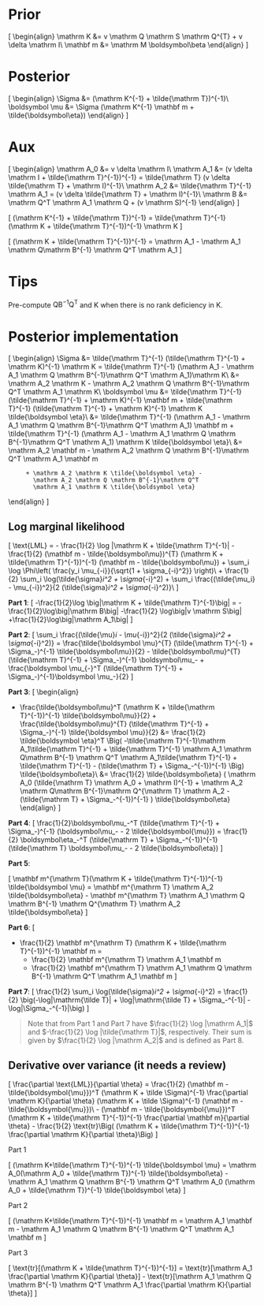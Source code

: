 # Prior

\[
\begin{align}
    \mathrm K &= v \mathrm Q \mathrm S \mathrm Q^{T} +
        v \delta \mathrm I\\
    \mathbf m &= \mathrm M \boldsymbol\beta
\end{align}
\]

# Posterior
\[
\begin{align}
    \Sigma &= (\mathrm K^{-1} + \tilde{\mathrm T})^{-1}\\
    \boldsymbol \mu &= \Sigma (\mathrm K^{-1} \mathbf m +
         \tilde{\boldsymbol\eta})
\end{align}
\]

# Aux

\[
\begin{align}
    \mathrm A_0 &= v \delta \mathrm I\\
    \mathrm A_1 &= (v \delta \mathrm I + \tilde{\mathrm T}^{-1})^{-1}
                = \tilde{\mathrm T} (v \delta \tilde{\mathrm T} +
                        \mathrm I)^{-1}\\
    \mathrm A_2 &= \tilde{\mathrm T}^{-1} \mathrm A_1
                = (v \delta \tilde{\mathrm T} + \mathrm I)^{-1}\\
    \mathrm B &= \mathrm Q^T \mathrm A_1 \mathrm Q + (v \mathrm S)^{-1}
\end{align}
\]

\[
    (\mathrm K^{-1} + \tilde{\mathrm T})^{-1} =
        \tilde{\mathrm T}^{-1} (\mathrm K + \tilde{\mathrm T}^{-1})^{-1}
        \mathrm K
\]

\[
  (\mathrm K + \tilde{\mathrm T}^{-1})^{-1} = \mathrm A_1 -
      \mathrm A_1 \mathrm Q\mathrm B^{-1} \mathrm Q^T \mathrm A_1
\]

# Tips

Pre-compute $\mathrm Q \mathrm B^{-1} \mathrm Q^{\mathrm T}$ and $\mathrm K$
when there is no rank deficiency in $\mathrm K$.

# Posterior implementation

\[
\begin{align}
  \Sigma &=
    \tilde{\mathrm T}^{-1} (\tilde{\mathrm T}^{-1} + \mathrm K)^{-1} \mathrm K
    = \tilde{\mathrm T}^{-1} (\mathrm A_1 -
      \mathrm A_1 \mathrm Q \mathrm B^{-1}\mathrm Q^T \mathrm A_1)\mathrm K\\
    &= \mathrm A_2 \mathrm K - \mathrm A_2 \mathrm Q
            \mathrm B^{-1}\mathrm Q^T \mathrm A_1 \mathrm K\\
  \boldsymbol \mu &= \tilde{\mathrm T}^{-1} (\tilde{\mathrm
                     T}^{-1} + \mathrm K)^{-1} \mathbf m
                     + \tilde{\mathrm T}^{-1} (\tilde{\mathrm T}^{-1} + \mathrm K)^{-1} \mathrm K \tilde{\boldsymbol \eta}\\
         &= \tilde{\mathrm T}^{-1} (\mathrm A_1 -
           \mathrm A_1 \mathrm Q \mathrm B^{-1}\mathrm Q^T \mathrm A_1)
            \mathbf m
        + \tilde{\mathrm T}^{-1} (\mathrm A_1 -
          \mathrm A_1 \mathrm Q \mathrm B^{-1}\mathrm Q^T \mathrm A_1)
          \mathrm K \tilde{\boldsymbol \eta}\\
          &= \mathrm A_2 \mathbf m -
            \mathrm A_2 \mathrm Q \mathrm B^{-1}\mathrm Q^T \mathrm A_1 \mathbf m

         + \mathrm A_2 \mathrm K \tilde{\boldsymbol \eta} -
           \mathrm A_2 \mathrm Q \mathrm B^{-1}\mathrm Q^T
           \mathrm A_1 \mathrm K \tilde{\boldsymbol \eta}
\end{align}
\]


## Log marginal likelihood

\[
  \text{LML} = - \frac{1}{2} \log |\mathrm K + \tilde{\mathrm T}^{-1}| -
                \frac{1}{2} (\mathbf m - \tilde{\boldsymbol\mu})^{T}
                (\mathrm K + \tilde{\mathrm T}^{-1})^{-1}
                  (\mathbf m - \tilde{\boldsymbol\mu})
              + \sum_i \log \Phi\left(
                    \frac{y_i \mu_{-i}}{\sqrt{1 + \sigma_{-i}^2}} \right)\\
      + \frac{1}{2} \sum_i \log(\tilde{\sigma}_i^2 + \sigma_{-i}^2)
      + \sum_i \frac{(\tilde{\mu_i} - \mu_{-i})^2}{2
          (\tilde{\sigma}_i^2 + \sigma_{-i}^2)}\\
\]

__Part 1__:
\[
  -\frac{1}{2}\log \big|\mathrm K + \tilde{\mathrm T}^{-1}\big| =
    -\frac{1}{2}\log\big|\mathrm B\big|
        -\frac{1}{2} \log\big|v \mathrm S\big|
        +\frac{1}{2}\log\big|\mathrm A_1\big|
\]

__Part 2__:
\[
\sum_i \frac{(\tilde{\mu}_i - \mu_{-i})^2}{2
    (\tilde{\sigma}_i^2 + \sigma_{-i}^2)} =
      \frac{\tilde{\boldsymbol \mu}^{T} (\tilde{\mathrm T}^{-1} +
          \Sigma_-)^{-1} \tilde{\boldsymbol\mu}}{2} -
          \tilde{\boldsymbol\mu}^{T} (\tilde{\mathrm T}^{-1} +
              \Sigma_-)^{-1} \boldsymbol\mu_- +
              \frac{\boldsymbol \mu_{-}^T (\tilde{\mathrm T}^{-1} +
                  \Sigma_-)^{-1}\boldsymbol  \mu_-}{2}
\]

__Part 3__:
\[
\begin{align}
  - \frac{\tilde{\boldsymbol\mu}^T (\mathrm K + \tilde{\mathrm T}^{-1})^{-1}
    \tilde{\boldsymbol\mu}}{2} + \frac{\tilde{\boldsymbol\mu}^{T}
        (\tilde{\mathrm T}^{-1} +
        \Sigma_-)^{-1} \tilde{\boldsymbol  \mu}}{2}
        &= \frac{1}{2} \tilde{\boldsymbol \eta}^T \Big(
          -\tilde{\mathrm T}^{-1}\mathrm A_1\tilde{\mathrm T}^{-1} +
            \tilde{\mathrm T}^{-1} \mathrm A_1 \mathrm Q\mathrm B^{-1}
            \mathrm Q^T \mathrm A_1\tilde{\mathrm T}^{-1} +
            \tilde{\mathrm T}^{-1} - (\tilde{\mathrm T} +
                  \Sigma_-^{-1})^{-1}
          \Big) \tilde{\boldsymbol\eta}\\
        &= \frac{1}{2} \tilde{\boldsymbol\eta}
            (
                \mathrm A_0 (\tilde{\mathrm T} \mathrm A_0 + \mathrm I)^{-1}
                + \mathrm A_2
                    \mathrm Q\mathrm B^{-1}\mathrm Q^{\mathrm T}
                  \mathrm A_2
                - (\tilde{\mathrm T} +
                      \Sigma_-^{-1})^{-1}
            )
            \tilde{\boldsymbol\eta}
\end{align}
\]

__Part 4__:
\[
\frac{1}{2}\boldsymbol\mu_-^T (\tilde{\mathrm T}^{-1} +
    \Sigma_-)^{-1} (\boldsymbol\mu_- - 2 \tilde{\boldsymbol{\mu}}) =
    \frac{1}{2} \boldsymbol\eta_-^T (\tilde{\mathrm T} + \Sigma_-^{-1})^{-1}
        (\tilde{\mathrm T} \boldsymbol\mu_- - 2 \tilde{\boldsymbol\eta})
\]

__Part 5__:

\[
    \mathbf m^{\mathrm T}(\mathrm K + \tilde{\mathrm T}^{-1})^{-1}
        \tilde{\boldsymbol \mu}
    = \mathbf m^{\mathrm T} \mathrm A_2 \tilde{\boldsymbol\eta} -
        \mathbf m^{\mathrm T} \mathrm A_1
                \mathrm Q \mathrm B^{-1} \mathrm Q^{\mathrm T}
              \mathrm A_2 \tilde{\boldsymbol\eta}
\]

__Part 6__:
\[
  - \frac{1}{2} \mathbf m^{\mathrm T} (\mathrm K + \tilde{\mathrm T}^{-1})^{-1}
  \mathbf m =
    - \frac{1}{2} \mathbf m^{\mathrm T} \mathrm A_1 \mathbf m
    + \frac{1}{2} \mathbf m^{\mathrm T} \mathrm A_1 \mathrm Q
    \mathrm B^{-1} \mathrm Q^T \mathrm A_1 \mathbf m
\]

__Part 7__:
\[
  \frac{1}{2} \sum_i \log(\tilde{\sigma}_i^2 + \sigma_{-i}^2) =
    \frac{1}{2} \big(-\log|\mathrm{\tilde T}| + \log|\mathrm{\tilde T} +
      \Sigma_-^{-1}| - \log|\Sigma_-^{-1}|\big)
\]

> Note that from Part 1 and Part 7 have $\frac{1}{2} \log |\mathrm A_1|$ and
> $-\frac{1}{2} \log |\tilde{\mathrm T}|$, respectively.
> Their sum is given by $\frac{1}{2} \log |\mathrm A_2|$ and is defined
> as Part 8.

## Derivative over variance (it needs a review)

\[
  \frac{\partial \text{LML}}{\partial \theta} =
    \frac{1}{2} (\mathbf m - \tilde{\boldsymbol{\mu}})^T
    (\mathrm K + \tilde \Sigma)^{-1} \frac{\partial \mathrm K}{\partial \theta}
    (\mathrm K + \tilde \Sigma)^{-1} (\mathbf m - \tilde{\boldsymbol{\mu}})\\
    - (\mathbf m - \tilde{\boldsymbol{\mu}})^T (\mathrm K + \tilde{\mathrm T}^{-1})^{-1}
    \frac{\partial \mathbf m}{\partial \theta} - \frac{1}{2} \text{tr}\Big(
      (\mathrm K + \tilde{\mathrm T}^{-1})^{-1}
      \frac{\partial \mathrm K}{\partial \theta}\Big)
\]

Part 1

\[
  (\mathrm K+\tilde{\mathrm T}^{-1})^{-1} \tilde{\boldsymbol \mu} =
    \mathrm A_0(\mathrm A_0 + \tilde{\mathrm T})^{-1}
    \tilde{\boldsymbol\eta} - \mathrm A_1 \mathrm Q \mathrm B^{-1}
    \mathrm Q^T \mathrm A_0 (\mathrm A_0 + \tilde{\mathrm T})^{-1}
    \tilde{\boldsymbol \eta}
\]

Part 2

\[
  (\mathrm K+\tilde{\mathrm T}^{-1})^{-1} \mathbf m =
    \mathrm A_1 \mathbf m
    - \mathrm A_1 \mathrm Q \mathrm B^{-1}
    \mathrm Q^T \mathrm A_1 \mathbf m
\]

Part 3

\[
  \text{tr}[(\mathrm K + \tilde{\mathrm T}^{-1})^{-1}] = \text{tr}[\mathrm A_1
    \frac{\partial \mathrm K}{\partial \theta}] -
    \text{tr}[\mathrm A_1 \mathrm Q \mathrm B^{-1} \mathrm Q^T \mathrm A_1
    \frac{\partial \mathrm K}{\partial \theta}]
\]
